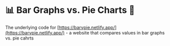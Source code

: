 # 📊 Bar Graphs vs. Pie Charts 🥧
The underlying code for [https://barvpie.netlify.app/](https://barvpie.netlify.app/) - a website that compares values in bar graphs vs. pie cahrts
